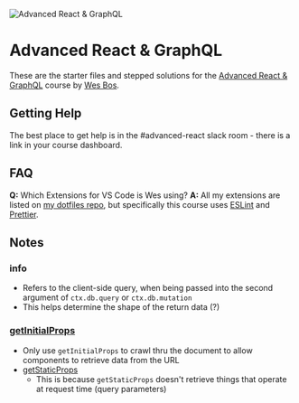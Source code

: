 ![Advanced React & GraphQL](https://advancedreact.com/images/ARG/arg-facebook-share.png)

# Advanced React & GraphQL

These are the starter files and stepped solutions for the [Advanced React & GraphQL](https://AdvancedReact.com) course by [Wes Bos](https://WesBos.com/).

## Getting Help

The best place to get help is in the #advanced-react slack room - there is a link in your course dashboard.

## FAQ

**Q:** Which Extensions for VS Code is Wes using?
**A:** All my extensions are listed on [my dotfiles repo](https://github.com/wesbos/dotfiles), but specifically this course uses [ESLint](https://github.com/Microsoft/vscode-eslint) and [Prettier](https://github.com/prettier/prettier-vscode).

## Notes

### info
  - Refers to the client-side query, when being passed into the second argument of `ctx.db.query` or `ctx.db.mutation`
  - This helps determine the shape of the return data (?)

### [getInitialProps](https://nextjs.org/docs/api-reference/data-fetching/getInitialProps)
  - Only use `getInitialProps` to crawl thru the document to allow components to retrieve data from the URL
  - [getStaticProps](https://nextjs.org/docs/basic-features/data-fetching#only-runs-at-build-time)
    - This is because `getStaticProps` doesn't retrieve things that operate at request time (query parameters)
